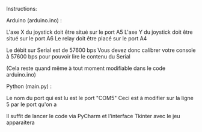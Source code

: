 Instructions:

Arduino (arduino.ino) :

L'axe X du joystick doit être situé sur le port A5
L'axe Y du joystick doit être situé sur le port A6
Le relay doit être placé sur le port A4

Le débit sur Serial est de 57600 bps
Vous devez donc calibrer votre console à 57600 bps pour pouvoir lire le contenu du Serial

(Cela reste quand même à tout moment modifiable dans le code arduino.ino)

Python (main.py) :

Le nom du port qui est lu est le port "COM5"
Ceci est à modifier sur la ligne 5 par le port qu'on a

Il suffit de lancer le code via PyCharm et l'interface Tkinter avec le jeu apparaitera
